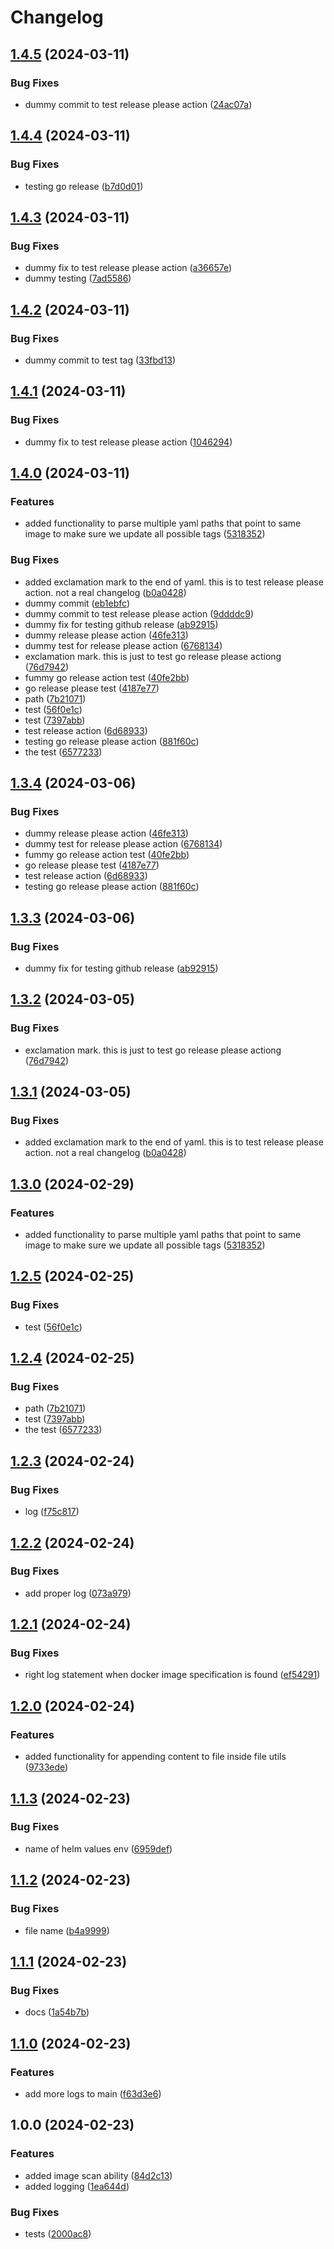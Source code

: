 # Changelog

## [1.4.5](https://github.com/unoplat/unoplat-ci-cd-scripts/compare/image-scan-v1.4.4...image-scan-v1.4.5) (2024-03-11)


### Bug Fixes

* dummy commit to test release please action ([24ac07a](https://github.com/unoplat/unoplat-ci-cd-scripts/commit/24ac07adebb87e5b95c034ab6e628af1e557a0e3))

## [1.4.4](https://github.com/unoplat/unoplat-ci-cd-scripts/compare/image-scan-v1.4.3...image-scan-v1.4.4) (2024-03-11)


### Bug Fixes

* testing go release ([b7d0d01](https://github.com/unoplat/unoplat-ci-cd-scripts/commit/b7d0d019e5dcc298e4f1ace17797a9aeb791720b))

## [1.4.3](https://github.com/unoplat/unoplat-ci-cd-scripts/compare/image-scan-v1.4.2...image-scan-v1.4.3) (2024-03-11)


### Bug Fixes

* dummy fix to test release please action ([a36657e](https://github.com/unoplat/unoplat-ci-cd-scripts/commit/a36657e5bbef2858a9203df83b7d4074282ffbdf))
* dummy testing ([7ad5586](https://github.com/unoplat/unoplat-ci-cd-scripts/commit/7ad5586f705b8e9163c508ed64934bcaff4e26c4))

## [1.4.2](https://github.com/unoplat/unoplat-ci-cd-scripts/compare/image-scan-v1.4.1...image-scan-v1.4.2) (2024-03-11)


### Bug Fixes

* dummy commit to test tag ([33fbd13](https://github.com/unoplat/unoplat-ci-cd-scripts/commit/33fbd131459e0a3b82fbcc65c4d5ff077ad8c5e4))

## [1.4.1](https://github.com/unoplat/unoplat-ci-cd-scripts/compare/image-scan-v1.4.0...image-scan-v1.4.1) (2024-03-11)


### Bug Fixes

* dummy fix to test release please action ([1046294](https://github.com/unoplat/unoplat-ci-cd-scripts/commit/10462943784c902df631c0a6b216ec8dc2a73cae))

## [1.4.0](https://github.com/unoplat/unoplat-ci-cd-scripts/compare/image-scan-v1.3.4...image-scan-v1.4.0) (2024-03-11)


### Features

* added functionality to parse multiple yaml paths that point to same image to make sure we update all possible tags ([5318352](https://github.com/unoplat/unoplat-ci-cd-scripts/commit/531835284cddd19ff7462170519a061ba711ce79))


### Bug Fixes

* added exclamation mark to the end of yaml. this is to test release please action. not a real changelog ([b0a0428](https://github.com/unoplat/unoplat-ci-cd-scripts/commit/b0a04280885f0d58e301563b9c1d4ee9cc8d6666))
* dummy commit ([eb1ebfc](https://github.com/unoplat/unoplat-ci-cd-scripts/commit/eb1ebfc4793e6d1175d86db29dc546aab5733552))
* dummy commit to test release please action ([9ddddc9](https://github.com/unoplat/unoplat-ci-cd-scripts/commit/9ddddc9e1950f84528447e62f28d8609322c3d27))
* dummy fix for testing github release ([ab92915](https://github.com/unoplat/unoplat-ci-cd-scripts/commit/ab929158cc084addef7311a1cd5185ecdb54cdc5))
* dummy release please action ([46fe313](https://github.com/unoplat/unoplat-ci-cd-scripts/commit/46fe31377e26ac32309226fe82f8339d4b39db71))
* dummy test for release please action ([6768134](https://github.com/unoplat/unoplat-ci-cd-scripts/commit/67681343e67cdd1048ec522c5e1f8d9a7c427081))
* exclamation mark. this is just to test go release please actiong ([76d7942](https://github.com/unoplat/unoplat-ci-cd-scripts/commit/76d7942f520f9fc3afa8e9abcddfd3e05a78b4cb))
* fummy go release action test ([40fe2bb](https://github.com/unoplat/unoplat-ci-cd-scripts/commit/40fe2bb384fecac92429b1e1d69628ad440fec7f))
* go release please test ([4187e77](https://github.com/unoplat/unoplat-ci-cd-scripts/commit/4187e7764a38fb6156e85a73172df0afa21314ac))
* path ([7b21071](https://github.com/unoplat/unoplat-ci-cd-scripts/commit/7b210713c0f1c51f22e4a2dc653ef28a21d56e56))
* test ([56f0e1c](https://github.com/unoplat/unoplat-ci-cd-scripts/commit/56f0e1c1b2b6ced2581aefab11cb7f5aaf509c74))
* test ([7397abb](https://github.com/unoplat/unoplat-ci-cd-scripts/commit/7397abb74fd6bc54e2dfe3297932aabfb3bdce60))
* test release action ([6d68933](https://github.com/unoplat/unoplat-ci-cd-scripts/commit/6d68933032cd9cf06a955cf61856956f98911360))
* testing go release please action ([881f60c](https://github.com/unoplat/unoplat-ci-cd-scripts/commit/881f60c4bdf2b51692650e004a6e78e22810f940))
* the test ([6577233](https://github.com/unoplat/unoplat-ci-cd-scripts/commit/657723311c937a8b447845de17e1b548ee2fd9b8))

## [1.3.4](https://github.com/unoplat/unoplat-ci-cd-scripts/compare/v1.3.3...v1.3.4) (2024-03-06)


### Bug Fixes

* dummy release please action ([46fe313](https://github.com/unoplat/unoplat-ci-cd-scripts/commit/46fe31377e26ac32309226fe82f8339d4b39db71))
* dummy test for release please action ([6768134](https://github.com/unoplat/unoplat-ci-cd-scripts/commit/67681343e67cdd1048ec522c5e1f8d9a7c427081))
* fummy go release action test ([40fe2bb](https://github.com/unoplat/unoplat-ci-cd-scripts/commit/40fe2bb384fecac92429b1e1d69628ad440fec7f))
* go release please test ([4187e77](https://github.com/unoplat/unoplat-ci-cd-scripts/commit/4187e7764a38fb6156e85a73172df0afa21314ac))
* test release action ([6d68933](https://github.com/unoplat/unoplat-ci-cd-scripts/commit/6d68933032cd9cf06a955cf61856956f98911360))
* testing go release please action ([881f60c](https://github.com/unoplat/unoplat-ci-cd-scripts/commit/881f60c4bdf2b51692650e004a6e78e22810f940))

## [1.3.3](https://github.com/unoplat/unoplat-ci-cd-scripts/compare/v1.3.2...v1.3.3) (2024-03-06)


### Bug Fixes

* dummy fix for testing github release ([ab92915](https://github.com/unoplat/unoplat-ci-cd-scripts/commit/ab929158cc084addef7311a1cd5185ecdb54cdc5))


## [1.3.2](https://github.com/unoplat/unoplat-ci-cd-scripts/compare/v1.3.1...v1.3.2) (2024-03-05)


### Bug Fixes

* exclamation mark. this is just to test go release please actiong ([76d7942](https://github.com/unoplat/unoplat-ci-cd-scripts/commit/76d7942f520f9fc3afa8e9abcddfd3e05a78b4cb))

## [1.3.1](https://github.com/unoplat/unoplat-ci-cd-scripts/compare/v1.3.0...v1.3.1) (2024-03-05)


### Bug Fixes

* added exclamation mark to the end of yaml. this is to test release please action. not a real changelog ([b0a0428](https://github.com/unoplat/unoplat-ci-cd-scripts/commit/b0a04280885f0d58e301563b9c1d4ee9cc8d6666))

## [1.3.0](https://github.com/unoplat/unoplat-ci-cd-scripts/compare/v1.2.5...v1.3.0) (2024-02-29)


### Features

* added functionality to parse multiple yaml paths that point to same image to make sure we update all possible tags ([5318352](https://github.com/unoplat/unoplat-ci-cd-scripts/commit/531835284cddd19ff7462170519a061ba711ce79))

## [1.2.5](https://github.com/unoplat/unoplat-ci-cd-scripts/compare/v1.2.4...v1.2.5) (2024-02-25)


### Bug Fixes

* test ([56f0e1c](https://github.com/unoplat/unoplat-ci-cd-scripts/commit/56f0e1c1b2b6ced2581aefab11cb7f5aaf509c74))

## [1.2.4](https://github.com/unoplat/unoplat-ci-cd-scripts/compare/v1.2.3...v1.2.4) (2024-02-25)


### Bug Fixes

* path ([7b21071](https://github.com/unoplat/unoplat-ci-cd-scripts/commit/7b210713c0f1c51f22e4a2dc653ef28a21d56e56))
* test ([7397abb](https://github.com/unoplat/unoplat-ci-cd-scripts/commit/7397abb74fd6bc54e2dfe3297932aabfb3bdce60))
* the test ([6577233](https://github.com/unoplat/unoplat-ci-cd-scripts/commit/657723311c937a8b447845de17e1b548ee2fd9b8))

## [1.2.3](https://github.com/unoplat/unoplat-ci-cd-scripts/compare/v1.2.2...v1.2.3) (2024-02-24)


### Bug Fixes

* log ([f75c817](https://github.com/unoplat/unoplat-ci-cd-scripts/commit/f75c81778777be8f2e3e7aeb21cc04c6ea512c0a))

## [1.2.2](https://github.com/unoplat/unoplat-ci-cd-scripts/compare/v1.2.1...v1.2.2) (2024-02-24)


### Bug Fixes

* add proper log ([073a979](https://github.com/unoplat/unoplat-ci-cd-scripts/commit/073a9796dcb781e98002a68934bcc1b0136844a2))

## [1.2.1](https://github.com/unoplat/unoplat-ci-cd-scripts/compare/v1.2.0...v1.2.1) (2024-02-24)


### Bug Fixes

* right log statement when docker image specification is found ([ef54291](https://github.com/unoplat/unoplat-ci-cd-scripts/commit/ef542910e5be6079876b91fe6c644e461a56508b))

## [1.2.0](https://github.com/unoplat/unoplat-ci-cd-scripts/compare/v1.1.3...v1.2.0) (2024-02-24)


### Features

* added functionality for appending content to file inside file utils ([9733ede](https://github.com/unoplat/unoplat-ci-cd-scripts/commit/9733edeea94abe0b23d7b3dd979b6206ae1ececf))

## [1.1.3](https://github.com/unoplat/unoplat-ci-cd-scripts/compare/v1.1.2...v1.1.3) (2024-02-23)


### Bug Fixes

* name of helm values env ([6959def](https://github.com/unoplat/unoplat-ci-cd-scripts/commit/6959def35ec1b77d0805e494e3a0a7da72580e36))

## [1.1.2](https://github.com/unoplat/unoplat-ci-cd-scripts/compare/v1.1.1...v1.1.2) (2024-02-23)


### Bug Fixes

* file name ([b4a9999](https://github.com/unoplat/unoplat-ci-cd-scripts/commit/b4a9999a77679bbca4e718facfacf979c7c5c918))

## [1.1.1](https://github.com/unoplat/unoplat-ci-cd-scripts/compare/v1.1.0...v1.1.1) (2024-02-23)


### Bug Fixes

* docs ([1a54b7b](https://github.com/unoplat/unoplat-ci-cd-scripts/commit/1a54b7b1f096c1dfdceab0aefef92bd0246ceffe))

## [1.1.0](https://github.com/unoplat/unoplat-ci-cd-scripts/compare/v1.0.0...v1.1.0) (2024-02-23)


### Features

* add more logs to main ([f63d3e6](https://github.com/unoplat/unoplat-ci-cd-scripts/commit/f63d3e61b8467450c9175cc9462ce25303826115))

## 1.0.0 (2024-02-23)


### Features

* added image scan ability ([84d2c13](https://github.com/unoplat/unoplat-ci-cd-scripts/commit/84d2c13cbc75ed25fa4552ccd4a6edb45793b637))
* added logging ([1ea644d](https://github.com/unoplat/unoplat-ci-cd-scripts/commit/1ea644dd720746af0287ee4442a12109423170db))


### Bug Fixes

* tests ([2000ac8](https://github.com/unoplat/unoplat-ci-cd-scripts/commit/2000ac8232fe7cc38f41babc5e4a221daa1d1a1d))
